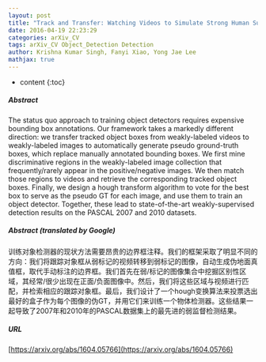 ```yaml
---
layout: post
title: "Track and Transfer: Watching Videos to Simulate Strong Human Supervision for Weakly-Supervised Object Detection"
date: 2016-04-19 22:23:29
categories: arXiv_CV
tags: arXiv_CV Object_Detection Detection
author: Krishna Kumar Singh, Fanyi Xiao, Yong Jae Lee
mathjax: true
---
```


* content
{:toc}

##### Abstract
The status quo approach to training object detectors requires expensive bounding box annotations. Our framework takes a markedly different direction: we transfer tracked object boxes from weakly-labeled videos to weakly-labeled images to automatically generate pseudo ground-truth boxes, which replace manually annotated bounding boxes. We first mine discriminative regions in the weakly-labeled image collection that frequently/rarely appear in the positive/negative images. We then match those regions to videos and retrieve the corresponding tracked object boxes. Finally, we design a hough transform algorithm to vote for the best box to serve as the pseudo GT for each image, and use them to train an object detector. Together, these lead to state-of-the-art weakly-supervised detection results on the PASCAL 2007 and 2010 datasets.

##### Abstract (translated by Google)
训练对象检测器的现状方法需要昂贵的边界框注释。我们的框架采取了明显不同的方向：我们将跟踪对象框从弱标记的视频转移到弱标记的图像，自动生成伪地面真值框，取代手动标注的边界框。我们首先在弱/标记的图像集合中挖掘区别性区域，其经常/很少出现在正面/负面图像中。然后，我们将这些区域与视频进行匹配，并检索相应的跟踪对象框。最后，我们设计了一个hough变换算法来投票选出最好的盒子作为每个图像的伪GT，并用它们来训练一个物体检测器。这些结果一起导致了2007年和2010年的PASCAL数据集上的最先进的弱监督检测结果。

##### URL
[https://arxiv.org/abs/1604.05766](https://arxiv.org/abs/1604.05766)


